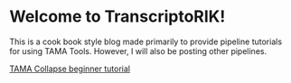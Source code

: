 # Welcome to TranscriptoRIK! 

This is a cook book style blog made primarily to provide pipeline tutorials for using TAMA Tools. However, I will also be posting other pipelines. 


[TAMA Collapse beginner tutorial](https://genomerik.github.io/TranscriptoRIK/tama_collapse_intro_tutorial.md)
